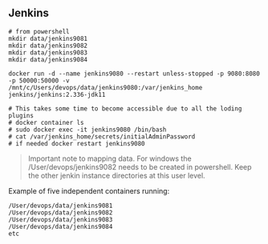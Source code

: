 ## Jenkins

```
# from powershell
mkdir data/jenkins9081
mkdir data/jenkins9082
mkdir data/jenkins9083
mkdir data/jenkins9084
```
```
docker run -d --name jenkins9080 --restart unless-stopped -p 9080:8080 -p 50000:50000 -v /mnt/c/Users/devops/data/jenkins9080:/var/jenkins_home jenkins/jenkins:2.336-jdk11
  
# This takes some time to become accessible due to all the loding plugins
# docker container ls
# sudo docker exec -it jenkins9080 /bin/bash
# cat /var/jenkins_home/secrets/initialAdminPassword
# if needed docker restart jenkins9080
```

> Important note to mapping data. For windows the /User/devops/jenkins9082 needs to be created in powershell. Keep the other jenkin instance directories at this user level.  

Example of five independent containers running: 
```
/User/devops/data/jenkins9081
/User/devops/data/jenkins9082
/User/devops/data/jenkins9083
/User/devops/data/jenkins9084
etc
```
